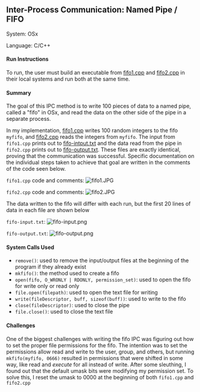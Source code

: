 ## Inter-Process Communication: Named Pipe / FIFO
System: OSx

Language: C/C++

#### Run Instructions

To run, the user must build an executable from [fifo1.cpp](fifo1.cpp) and [fifo2.cpp](fifo2.cpp) in their local systems and run both at the same time. 

#### Summary
The goal of this IPC method is to write 100 pieces of data to a named pipe, called a "fifo" in OSx, and read the data on the other side of the pipe in a separate process. 

In my implementation, [fifo1.cpp](fifo1.cpp) writes 100 random integers to the fifo `myfifo`, and [fifo2.cpp](fifo2.cpp) reads the integers from `myfifo`. The input from `fifo1.cpp` prints out to [fifo-intput.txt](fifo-input.txt) and the data read from the pipe in `fifo2.cpp` prints out to [fifo-output.txt](./fifo-output.txt). These files are exactly identical, proving that the communication was successful. Specific documentation on the individual steps taken to achieve that goal are written in the comments of the code seen below.

`fifo1.cpp` code and comments:
![fifo1.JPG](../images/fifo1.JPG)

`fifo2.cpp` code and comments:
![fifo2.JPG](../images/fifo2.JPG)

The data written to the fifo will differ with each run, but the first 20 lines of data in each file are shown below

`fifo-input.txt`:
![fifo-input.png](../images/fifo-input.png)

`fifo-output.txt`:
![fifo-output.png](../images/fifo-output.png)

#### System Calls Used
- `remove()`: used to remove the input/output files at the beginning of the program if they already exist 
- `mkfifo()`: the method used to create a fifo
- `open(fifo, O_WRONLY | RDONLY, permission_set)`: used to open the fifo for write only or read only
- `file.open(filepath)`: used to open the text file for writing
- `write(fileDescriptor, buff, sizeof(buff))`: used to write to the fifo
- `close(fileDescriptor)`: used to close the pipe 
- `file.close()`: used to close the text file

#### Challenges

One of the biggest challenges with writing the fifo IPC was figuring out how to set the proper file permissions for the fifo. The intention was to set the permissions allow read and write to the user, group, and others, but running `mkfifo(myfifo, 0666)` resulted in permissions that were shifted in some way, like read and *execute* for all instead of write. After some sleuthing, I found out that the default umask bits were modifying my permission set. To solve this, I reset the umask to 0000 at the beginning of both `fifo1.cpp` and `fifo2.cpp`  
